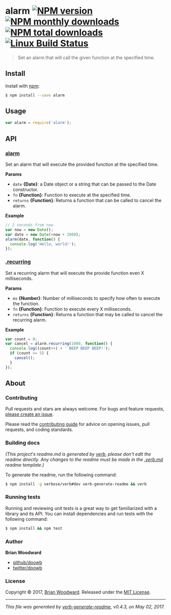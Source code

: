 # alarm [![NPM version](https://img.shields.io/npm/v/alarm.svg?style=flat)](https://www.npmjs.com/package/alarm) [![NPM monthly downloads](https://img.shields.io/npm/dm/alarm.svg?style=flat)](https://npmjs.org/package/alarm)  [![NPM total downloads](https://img.shields.io/npm/dt/alarm.svg?style=flat)](https://npmjs.org/package/alarm) [![Linux Build Status](https://img.shields.io/travis/doowb/alarm.svg?style=flat&label=Travis)](https://travis-ci.org/doowb/alarm)

> Set an alarm that will call the given function at the specified time.

## Install

Install with [npm](https://www.npmjs.com/):

```sh
$ npm install --save alarm
```

## Usage

```js
var alarm = require('alarm');
```

## API

### [alarm](index.js#L21)

Set an alarm that will execute the provided function at the specified time.

**Params**

* `date` **{Date}**: a Date object or a string that can be passed to the Date constructor.
* `fn` **{Function}**: Function to execute at the specified time.
* `returns` **{Function}**: Returns a function that can be called to cancel the alarm.

**Example**

```js
// 2 seconds from now
var now = new Date();
var date = new Date(+now + 2000);
alarm(date, function() {
  console.log('Hello, world!');
});
```

### [.recurring](index.js#L53)

Set a recurring alarm that will execute the provide function even X milliseconds.

**Params**

* `ms` **{Number}**: Number of milliseconds to specify how often to execute the function.
* `fn` **{Function}**: Function to execute every X milliseconds.
* `returns` **{Function}**: Returns a function that may be called to cancel the recurring alarm.

**Example**

```js
var count = 0;
var cancel = alarm.recurring(1000, function() {
  console.log((count++) + ' BEEP BEEP BEEP!');
  if (count >= 5) {
    cancel();
  }
});
```

## About

### Contributing

Pull requests and stars are always welcome. For bugs and feature requests, [please create an issue](../../issues/new).

Please read the [contributing guide](contributing.md) for advice on opening issues, pull requests, and coding standards.

### Building docs

_(This project's readme.md is generated by [verb](https://github.com/verbose/verb-generate-readme), please don't edit the readme directly. Any changes to the readme must be made in the [.verb.md](.verb.md) readme template.)_

To generate the readme, run the following command:

```sh
$ npm install -g verbose/verb#dev verb-generate-readme && verb
```

### Running tests

Running and reviewing unit tests is a great way to get familiarized with a library and its API. You can install dependencies and run tests with the following command:

```sh
$ npm install && npm test
```

### Author

**Brian Woodward**

* [github/doowb](https://github.com/doowb)
* [twitter/doowb](https://twitter.com/doowb)

### License

Copyright © 2017, [Brian Woodward](https://doowb.com).
Released under the [MIT License](LICENSE).

***

_This file was generated by [verb-generate-readme](https://github.com/verbose/verb-generate-readme), v0.4.3, on May 02, 2017._